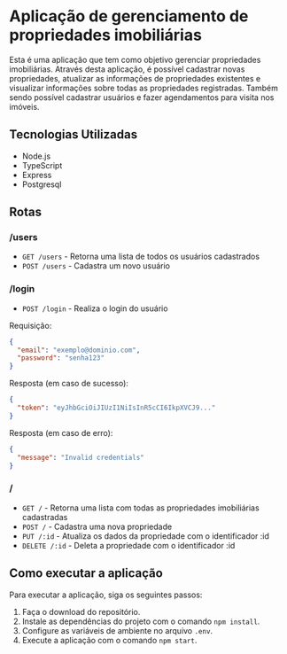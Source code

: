 # Aplicação de gerenciamento de propriedades imobiliárias

Esta é uma aplicação que tem como objetivo gerenciar propriedades imobiliárias. Através desta aplicação, é possível cadastrar novas propriedades, atualizar as informações de propriedades existentes e visualizar informações sobre todas as propriedades registradas. Também sendo possível cadastrar usuários e fazer agendamentos para visita nos imóveis.

## Tecnologias Utilizadas

- Node.js
- TypeScript
- Express
- Postgresql

## Rotas

### /users

- `GET /users` - Retorna uma lista de todos os usuários cadastrados
- `POST /users` - Cadastra um novo usuário

### /login

- `POST /login` - Realiza o login do usuário

Requisição:

```json
{
  "email": "exemplo@dominio.com",
  "password": "senha123"
}
```

Resposta (em caso de sucesso):

```json
{
  "token": "eyJhbGciOiJIUzI1NiIsInR5cCI6IkpXVCJ9..."
}
```

Resposta (em caso de erro):

```json
{
  "message": "Invalid credentials"
}
```

### /

- `GET /` - Retorna uma lista com todas as propriedades imobiliárias cadastradas
- `POST /` - Cadastra uma nova propriedade
- `PUT /:id` - Atualiza os dados da propriedade com o identificador :id
- `DELETE /:id` - Deleta a propriedade com o identificador :id

## Como executar a aplicação

Para executar a aplicação, siga os seguintes passos:

1. Faça o download do repositório.
2. Instale as dependências do projeto com o comando `npm install`.
3. Configure as variáveis de ambiente no arquivo `.env`.
4. Execute a aplicação com o comando `npm start`.
